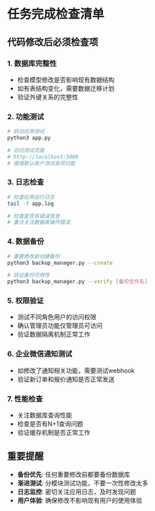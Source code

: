 # 任务完成检查清单

## 代码修改后必须检查项

### 1. 数据库完整性
- 检查模型修改是否影响现有数据结构
- 如有表结构变化，需要数据迁移计划
- 验证外键关系的完整性

### 2. 功能测试
```bash
# 启动应用测试
python3 app.py

# 访问测试页面
# http://localhost:5000
# 使用默认账户测试各项功能
```

### 3. 日志检查
```bash
# 检查应用运行日志
tail -f app.log

# 检查是否有错误信息
# 重点关注数据库操作错误
```

### 4. 数据备份
```bash
# 重要修改前创建备份
python3 backup_manager.py --create

# 验证备份可用性
python3 backup_manager.py --verify [备份文件名]
```

### 5. 权限验证
- 测试不同角色用户的访问权限
- 确认管理员功能仅管理员可访问
- 验证数据隔离机制正常工作

### 6. 企业微信通知测试
- 如修改了通知相关功能，需要测试webhook
- 验证新订单和报价通知是否正常发送

### 7. 性能检查
- 关注数据库查询性能
- 检查是否有N+1查询问题
- 验证缓存机制是否正常工作

## 重要提醒
- **备份优先**: 任何重要修改前都要备份数据库
- **渐进测试**: 分模块测试功能，不要一次性修改太多
- **日志监控**: 密切关注应用日志，及时发现问题
- **用户体验**: 确保修改不影响现有用户的使用体验
